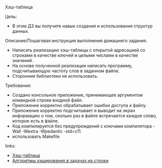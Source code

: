 Хэш-таблица

Цель:
- В этом ДЗ вы получите навык создания и использования структур данных.

Описание/Пошаговая инструкция выполнения домашнего задания:
- Написать реализацию хэш-таблицы с открытой адресацией со строками в качестве ключей и целыми числами в качестве значений.
- На основе полученной реализации написать программу, подсчитывающую частоту слов в заданном файле.
- Сторонние библиотеки не использовать.

Требования:
- Создано консольное приложение, принимающее аргументом командной строки входной файл.
- Приложение корректно обрабатывает ошибки доступа к файлу.
- Приложение корректно подсчитывает и выводит на экран информацию о том, сколько раз в файле встречается каждое слово, которое есть в файле.
- Код компилируется без предупреждений с ключами компилятора -Wall -Wextra -Wpedantic -std=c11.
- использовать Makefile

links:
- [Хэш-таблица](https://ru.wikipedia.org/wiki/%D0%A5%D0%B5%D1%88-%D1%82%D0%B0%D0%B1%D0%BB%D0%B8%D1%86%D0%B0#%D0%9E%D1%82%D0%BA%D1%80%D1%8B%D1%82%D0%B0%D1%8F_%D0%B0%D0%B4%D1%80%D0%B5%D1%81%D0%B0%D1%86%D0%B8%D1%8F)
- [Алгоритмы хэширования в задачах на строки](https://e-maxx.ru/algo/string_hashes)
